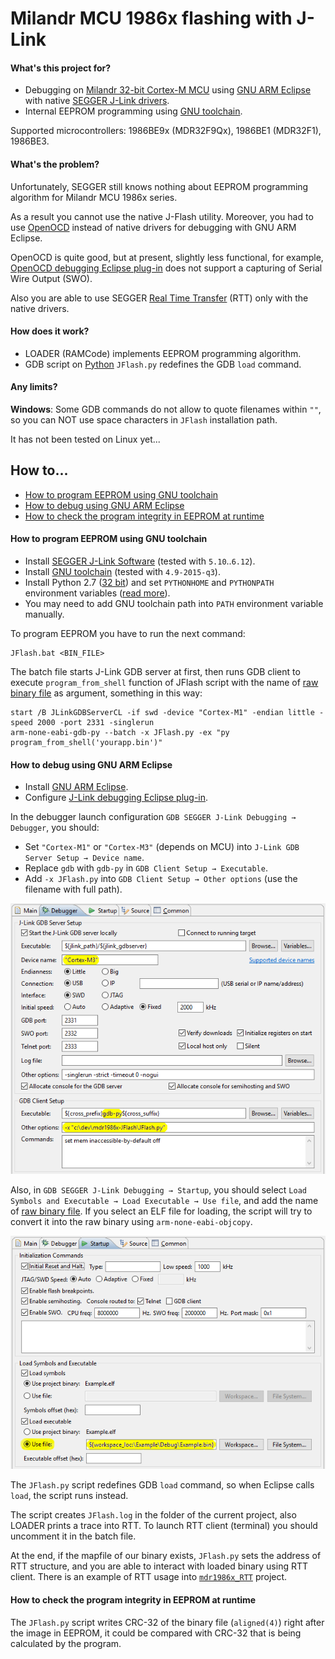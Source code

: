 # Milandr MCU 1986x flashing with J-Link

#### What's this project for?

- Debugging on [Milandr 32-bit Cortex-М MCU](http://ic.milandr.ru/products/mikrokontrollery_i_protsessory/32_razryadnye_mikrokontrollery/)
using [GNU ARM Eclipse](http://gnuarmeclipse.github.io/)
with native [SEGGER J-Link drivers](https://www.segger.com/jlink-software.html).
- Internal EEPROM programming using [GNU toolchain](https://launchpad.net/gcc-arm-embedded).

Supported microcontrollers: 1986BE9x (MDR32F9Qx), 1986BE1 (MDR32F1), 1986BE3.

#### What's the problem?

Unfortunately, SEGGER still knows nothing about EEPROM programming algorithm for Milandr MCU 1986x series.

As a result you cannot use the native J-Flash utility. Moreover, you had to use [OpenOCD](http://openocd.org/)
instead of native drivers for debugging with GNU ARM Eclipse.

OpenOCD is quite good, but at present, slightly less functional, for example,
[OpenOCD debugging Eclipse plug-in](http://gnuarmeclipse.github.io/debug/openocd/)
does not support a capturing of Serial Wire Output (SWO).

Also you are able to use SEGGER [Real Time Transfer](https://www.segger.com/jlink-rtt.html) (RTT)
only with the native drivers.

#### How does it work?

- LOADER (RAMCode) implements EEPROM programming algorithm.
- GDB script on [Python](https://sourceware.org/gdb/current/onlinedocs/gdb/Python.html) `JFlash.py` redefines
  the GDB `load` command.

#### Any limits?

__Windows__: Some GDB commands do not allow to quote filenames within `""`, so you can NOT use space characters
in `JFlash` installation path.

It has not been tested on Linux yet...

## How to...

<!-- MarkdownTOC autolink="true" bracket="round" depth=0 style="unordered" autoanchor="false" -->

- [How to program EEPROM using GNU toolchain](#how-to-program-eeprom-using-gnu-toolchain)
- [How to debug using GNU ARM Eclipse](#how-to-debug-using-gnu-arm-eclipse)
- [How to check the program integrity in EEPROM at runtime](#how-to-check-the-program-integrity-in-eeprom-at-runtime)

<!-- /MarkdownTOC -->

#### How to program EEPROM using GNU toolchain

- Install [SEGGER J-Link Software](https://www.segger.com/jlink-software.html) (tested with `5.10`..`6.12`).
- Install [GNU toolchain](https://launchpad.net/gcc-arm-embedded) (tested with `4.9-2015-q3`).
- Install Python 2.7 ([32 bit](https://answers.launchpad.net/gcc-arm-embedded/+faq/2601)) and
  set `PYTHONHOME` and `PYTHONPATH` environment variables ([read more](https://docs.python.org/2/using/cmdline.html#environment-variables)).
- You may need to add GNU toolchain path into `PATH` environment variable manually.

To program EEPROM you have to run the next command:
```
JFlash.bat <BIN_FILE>
```
The batch file starts J-Link GDB server at first, then runs GDB client to execute `program_from_shell`
function of JFlash script with the name of
[raw binary file](http://gnuarmeclipse.github.io/plugins/features/#extra-build-steps)
as argument, something in this way:
```
start /B JLinkGDBServerCL -if swd -device "Cortex-M1" -endian little -speed 2000 -port 2331 -singlerun
arm-none-eabi-gdb-py --batch -x JFlash.py -ex "py program_from_shell('yourapp.bin')"
```

#### How to debug using GNU ARM Eclipse

- Install [GNU ARM Eclipse](http://gnuarmeclipse.github.io/install/).
- Configure [J-Link debugging Eclipse plug-in](http://gnuarmeclipse.github.io/debug/jlink/).

In the debugger launch configuration `GDB SEGGER J-Link Debugging → Debugger`, you should:
- Set `"Cortex-M1"` or `"Cortex-M3"` (depends on MCU) into `J-Link GDB Server Setup → Device name`.
- Replace `gdb` with `gdb-py` in `GDB Client Setup → Executable`.
- Add `-x JFlash.py` into `GDB Client Setup → Other options` (use the filename with full path).

![screenshot](doc/pic/README_01.png)

Also, in `GDB SEGGER J-Link Debugging → Startup`, you should select
`Load Symbols and Executable → Load Executable → Use file`, and add the name of
[raw binary file](http://gnuarmeclipse.github.io/plugins/features/#extra-build-steps).
If you select an ELF file for loading, the script will try to convert it into the raw binary using
`arm-none-eabi-objcopy`.

![screenshot](doc/pic/README_02.png)

The `JFlash.py` script redefines GDB `load` command, so when Eclipse calls `load`, the script runs instead.

The script creates `JFlash.log` in the folder of the current project, also LOADER prints a trace into RTT.
To launch RTT client (terminal) you should uncomment it in the batch file.

At the end, if the mapfile of our binary exists, `JFlash.py` sets the address of RTT structure,
and you are able to interact with loaded binary using RTT client.
There is an example of RTT usage into [`mdr1986x_RTT`](https://github.com/in4lio/mdr1986x-pack-repo/tree/master/source/Example_Projects_Eclipse/mdr1986x_RTT) project.

#### How to check the program integrity in EEPROM at runtime

The `JFlash.py` script writes CRC-32 of the binary file (`aligned(4)`) right after the image in EEPROM,
it could be compared with CRC-32 that is being calculated by the program.
